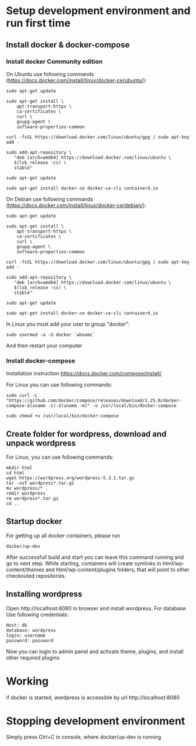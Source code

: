 # Setup development environment and run first time

## Install docker & docker-compose

### Install docker Community edition

On Ubuntu use following commands (https://docs.docker.com/install/linux/docker-ce/ubuntu/):


```
sudo apt-get update

sudo apt-get install \
    apt-transport-https \
    ca-certificates \
    curl \
    gnupg-agent \
    software-properties-common

curl -fsSL https://download.docker.com/linux/ubuntu/gpg | sudo apt-key add -

sudo add-apt-repository \
   "deb [arch=amd64] https://download.docker.com/linux/ubuntu \
   $(lsb_release -cs) \
   stable"

sudo apt-get update

sudo apt-get install docker-ce docker-ce-cli containerd.io

```

On Debian use following commands (https://docs.docker.com/install/linux/docker-ce/debian/):


```
sudo apt-get update

sudo apt-get install \
    apt-transport-https \
    ca-certificates \
    curl \
    gnupg-agent \
    software-properties-common

curl -fsSL https://download.docker.com/linux/ubuntu/gpg | sudo apt-key add -

sudo add-apt-repository \
   "deb [arch=amd64] https://download.docker.com/linux/ubuntu \
   $(lsb_release -cs) \
   stable"

sudo apt-get update

sudo apt-get install docker-ce docker-ce-cli containerd.io

```

In Linux you must add your user to group "docker":

```
sudo usermod -a -G docker `whoami`
```

And then restart your computer


### Install docker-compose

Installation instruction https://docs.docker.com/compose/install/

For Linux you can use following commands:
```
sudo curl -L "https://github.com/docker/compose/releases/download/1.25.0/docker-compose-$(uname -s)-$(uname -m)" -o /usr/local/bin/docker-compose

sudo chmod +x /usr/local/bin/docker-compose
```

## Create folder for wordpress, download and unpack wordpress

For Linux, you can use following commands:

```
mkdir html
cd html
wget https://wordpress.org/wordpress-5.3.1.tar.gz
tar -xvf wordpress*.tar.gz
mv wordpress/* .
rmdir wordpress
rm wordpress*.tar.gz
cd ..
```

## Startup docker

For getting up all docker containers, please run

```
docker/up-dev
```

After successfull build and start you can leave this command running and go to next step. 
While starting, containers will create symlinks in html/wp-content/themes and html/wp-content/plugins folders, that will point to other checkouted repositories.

## Installing wordpress

Open http://localhost:8080 in browser and install wordpress. For database
Use following credentials:

```
Host: db
database: wordpress
login: username
password: password
```

Now you can login to admin panel and activate theme, plugins, and install
other required plugins

# Working

if docker is started, wordpress is accessible by url http://localhost:8080

# Stopping development environment

Simply press Ctrl+C in console, where docker/up-dev is running